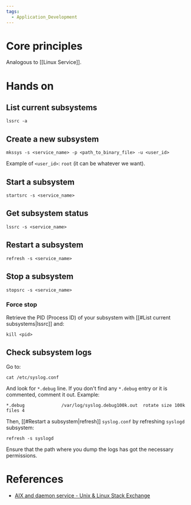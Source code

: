 ```yaml
---
tags:
  - Application_Development
---
```

# Core principles
Analogous to [[Linux Service]].
# Hands on
## List current subsystems
```shell
lssrc -a
```
## Create a new subsystem
```shell
mkssys -s <service_name> -p <path_to_binary_file> -u <user_id>
```
Example of `<user_id>`: `root` (it can be whatever we want).
## Start a subsystem
```shell
startsrc -s <service_name>
```
## Get subsystem status
```shell
lssrc -s <service_name>
```
## Restart a subsystem
```shell
refresh -s <service_name>
```
## Stop a subsystem
```shell
stopsrc -s <service_name>
```
### Force stop
Retrieve the PID (Process ID) of your subsystem with [[#List current subsystems|lssrc]] and:
```shell
kill <pid>
```
## Check subsystem logs
Go to:
```shell
cat /etc/syslog.conf
```
And look for `*.debug` line. If you don't find any `*.debug` entry or it is commented, comment it out.
Example:
```
*.debug              /var/log/syslog.debug100k.out  rotate size 100k files 4
```
Then, [[#Restart a subsystem|refresh]] `syslog.conf` by refreshing `syslogd` subsystem:
```shell
refresh -s syslogd
```
Ensure that the path where you dump the logs has got the necessary permissions.
# References
- [AIX and daemon service - Unix & Linux Stack Exchange](https://unix.stackexchange.com/questions/563404/aix-and-daemon-service)